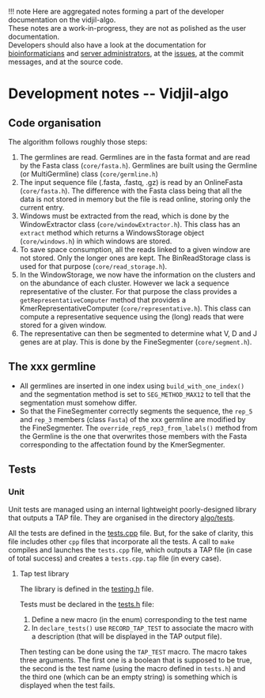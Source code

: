 
!!! note
    Here are aggregated notes forming a part of the developer documentation on the vidjil-algo.  
    These notes are a work-in-progress, they are not as polished as the user documentation.  
    Developers should also have a look at the documentation for [bioinformaticians](/doc/vidjil-algo/) and [server administrators](/doc/admin/),
    at the [issues](http://gitlab.vidjil.org), at the commit messages, and at the source code.


# Development notes -- Vidjil-algo

## Code organisation

The algorithm follows roughly those steps:

1.  The germlines are read. Germlines are in the fasta format and are read
    by the Fasta class (`core/fasta.h`). Germlines are built using the
    Germline (or MultiGermline) class (`core/germline.h`)
2.  The input sequence file (.fasta, .fastq, .gz) is read by an OnlineFasta
    (`core/fasta.h`). The difference with the Fasta class being that all the
    data is not stored in memory but the file is read online, storing only
    the current entry.
3.  Windows must be extracted from the read, which is done by the
    WindowExtractor class (`core/windowExtractor.h`). This class has an
    `extract` method which returns a WindowsStorage object
    (`core/windows.h`) in which windows are stored.
4.  To save space consumption, all the reads linked to a given window are
    not stored. Only the longer ones are kept. The BinReadStorage class is
    used for that purpose (`core/read_storage.h`).
5.  In the WindowStorage, we now have the information on the clusters and on
    the abundance of each cluster. However we lack a sequence representative
    of the cluster. For that purpose the class provides a
    `getRepresentativeComputer` method that provides a
    KmerRepresentativeComputer (`core/representative.h`). This class can
    compute a representative sequence using the (long) reads that were
    stored for a given window.
6.  The representative can then be segmented to determine what V, D and J
    genes are at play. This is done by the FineSegmenter (`core/segment.h`).

## The xxx germline

  - All germlines are inserted in one index using `build_with_one_index()` and
    the segmentation method is set to `SEG_METHOD_MAX12` to tell that the
    segmentation must somehow differ.
  - So that the FineSegmenter correctly segments the sequence, the `rep_5` and
    `rep_3` members (class `Fasta`) of the xxx germline are modified by the
    FineSegmenter. The `override_rep5_rep3_from_labels()` method from the
    Germline is the one that overwrites those members with the Fasta
    corresponding to the affectation found by the KmerSegmenter.

## Tests

### Unit

Unit tests are managed using an internal lightweight poorly-designed
library that outputs a TAP file. They are organised in the directory
[algo/tests](../algo/tests).

All the tests are defined in the [tests.cpp](../algo/tests/tests.cpp) file. But, for the sake of
clarity, this file includes other `cpp` files that incorporate all the
tests. A call to `make` compiles and launches the `tests.cpp` file, which
outputs a TAP file (in case of total success) and creates a `tests.cpp.tap`
file (in every case).

1.  Tap test library
    
    The library is defined in the [testing.h](../algo/tests/testing.h) file.
    
    Tests must be declared in the [tests.h](../algo/tests/tests.h) file:
    
    1.  Define a new macro (in the enum) corresponding to the test name
    2.  In `declare_tests()` use `RECORD_TAP_TEST` to associate the macro with a
        description (that will be displayed in the TAP output file).
    
    Then testing can be done using the `TAP_TEST` macro. The macro takes three
    arguments. The first one is a boolean that is supposed to be true, the
    second is the test name (using the macro defined in `tests.h`) and the
    third one (which can be an empty string) is something which is displayed
    when the test fails.
